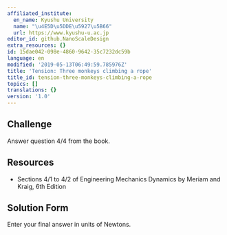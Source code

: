 ```yaml
---
affiliated_institute:
  en_name: Kyushu University
  name: "\u4E5D\u5DDE\u5927\u5B66"
  url: https://www.kyushu-u.ac.jp
editor_id: github.NanoScaleDesign
extra_resources: {}
id: 15dae042-098e-4860-9642-35c7232dc59b
language: en
modified: '2019-05-13T06:49:59.785976Z'
title: 'Tension: Three monkeys climbing a rope'
title_id: tension-three-monkeys-climbing-a-rope
topics: []
translations: {}
version: '1.0'
---
```


## Challenge
Answer question 4/4 from the book.

## Resources
- Sections 4/1 to 4/2 of Engineering Mechanics Dynamics by Meriam and Kraig, 6th Edition


## Solution Form

Enter your final answer in units of Newtons.
